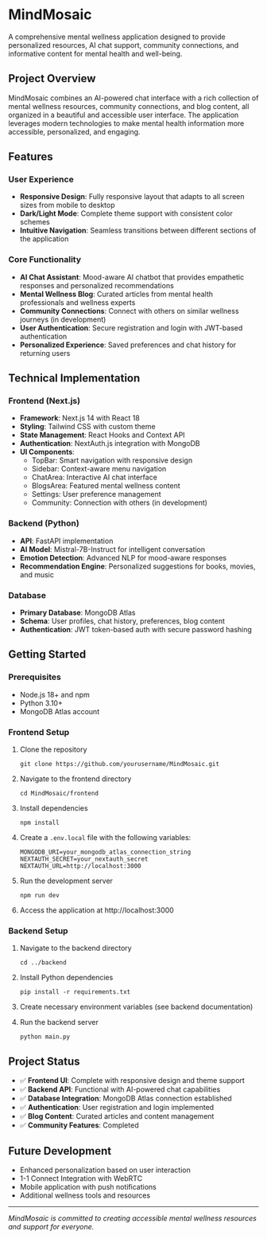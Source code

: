 # MindMosaic

A comprehensive mental wellness application designed to provide personalized resources, AI chat support, community connections, and informative content for mental health and well-being.

## Project Overview

MindMosaic combines an AI-powered chat interface with a rich collection of mental wellness resources, community connections, and blog content, all organized in a beautiful and accessible user interface. The application leverages modern technologies to make mental health information more accessible, personalized, and engaging.

## Features

### User Experience
- **Responsive Design**: Fully responsive layout that adapts to all screen sizes from mobile to desktop
- **Dark/Light Mode**: Complete theme support with consistent color schemes
- **Intuitive Navigation**: Seamless transitions between different sections of the application

### Core Functionality
- **AI Chat Assistant**: Mood-aware AI chatbot that provides empathetic responses and personalized recommendations
- **Mental Wellness Blog**: Curated articles from mental health professionals and wellness experts
- **Community Connections**: Connect with others on similar wellness journeys (in development)
- **User Authentication**: Secure registration and login with JWT-based authentication
- **Personalized Experience**: Saved preferences and chat history for returning users

## Technical Implementation

### Frontend (Next.js)
- **Framework**: Next.js 14 with React 18 
- **Styling**: Tailwind CSS with custom theme
- **State Management**: React Hooks and Context API
- **Authentication**: NextAuth.js integration with MongoDB
- **UI Components**:
  - TopBar: Smart navigation with responsive design
  - Sidebar: Context-aware menu navigation
  - ChatArea: Interactive AI chat interface
  - BlogsArea: Featured mental wellness content
  - Settings: User preference management
  - Community: Connection with others (in development)

### Backend (Python)
- **API**: FastAPI implementation
- **AI Model**: Mistral-7B-Instruct for intelligent conversation
- **Emotion Detection**: Advanced NLP for mood-aware responses
- **Recommendation Engine**: Personalized suggestions for books, movies, and music

### Database
- **Primary Database**: MongoDB Atlas
- **Schema**: User profiles, chat history, preferences, blog content
- **Authentication**: JWT token-based auth with secure password hashing

## Getting Started

### Prerequisites
- Node.js 18+ and npm
- Python 3.10+
- MongoDB Atlas account

### Frontend Setup

1. Clone the repository
   ```
   git clone https://github.com/yourusername/MindMosaic.git
   ```

2. Navigate to the frontend directory
   ```
   cd MindMosaic/frontend
   ```

3. Install dependencies
   ```
   npm install
   ```

4. Create a `.env.local` file with the following variables:
   ```
   MONGODB_URI=your_mongodb_atlas_connection_string
   NEXTAUTH_SECRET=your_nextauth_secret
   NEXTAUTH_URL=http://localhost:3000
   ```

5. Run the development server
   ```
   npm run dev
   ```

6. Access the application at http://localhost:3000

### Backend Setup

1. Navigate to the backend directory
   ```
   cd ../backend
   ```

2. Install Python dependencies
   ```
   pip install -r requirements.txt
   ```

3. Create necessary environment variables (see backend documentation)

4. Run the backend server
   ```
   python main.py
   ```

## Project Status

- ✅ **Frontend UI**: Complete with responsive design and theme support
- ✅ **Backend API**: Functional with AI-powered chat capabilities
- ✅ **Database Integration**: MongoDB Atlas connection established
- ✅ **Authentication**: User registration and login implemented
- ✅ **Blog Content**: Curated articles and content management
- ✅ **Community Features**: Completed

## Future Development

- Enhanced personalization based on user interaction
- 1-1 Connect Integration with WebRTC
- Mobile application with push notifications
- Additional wellness tools and resources

---

*MindMosaic is committed to creating accessible mental wellness resources and support for everyone.*
